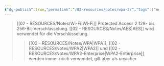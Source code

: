 ```yaml
---
{"dg-publish":true,"permalink":"/02-resources/notes/wpa-2/","tags":["netzwerk/wifi","kryptografie/wifi"],"noteIcon":""}
---
```


>[[02 - RESOURCES/Notes/Wi-Fi\|Wi-Fi]] Protected Access 2
>128- bis 256-Bit-Verschlüsselung.
>[[02 - RESOURCES/Notes/AES\|AES]] wird verwendet für die Verschlüsselung.
>>[[02 - RESOURCES/Notes/WPA\|WPA]], [[02 - RESOURCES/Notes/WPA2\|WPA2]] und [[02 - RESOURCES/Notes/WPA2-Enterprise\|WPA2-Enterprise]] werden immer noch verwendet, gilt aber als unsicher.